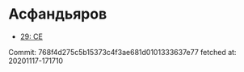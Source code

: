 # Асфандьяров
- [29: CE](29.md)

Commit: 768f4d275c5b15373c4f3ae681d0101333637e77
 fetched at: 20201117-171710
